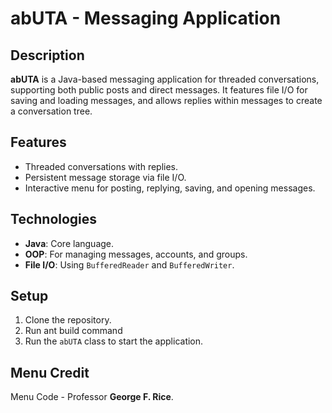# abUTA - Messaging Application

## Description

**abUTA** is a Java-based messaging application for threaded conversations, supporting both public posts and direct messages. It features file I/O for saving and loading messages, and allows replies within messages to create a conversation tree.

## Features

- Threaded conversations with replies.
- Persistent message storage via file I/O.
- Interactive menu for posting, replying, saving, and opening messages.

## Technologies

- **Java**: Core language.
- **OOP**: For managing messages, accounts, and groups.
- **File I/O**: Using `BufferedReader` and `BufferedWriter`.

## Setup

1. Clone the repository.
2. Run ant build command
3. Run the `abUTA` class to start the application.

## Menu Credit

Menu Code - Professor **George F. Rice**.

